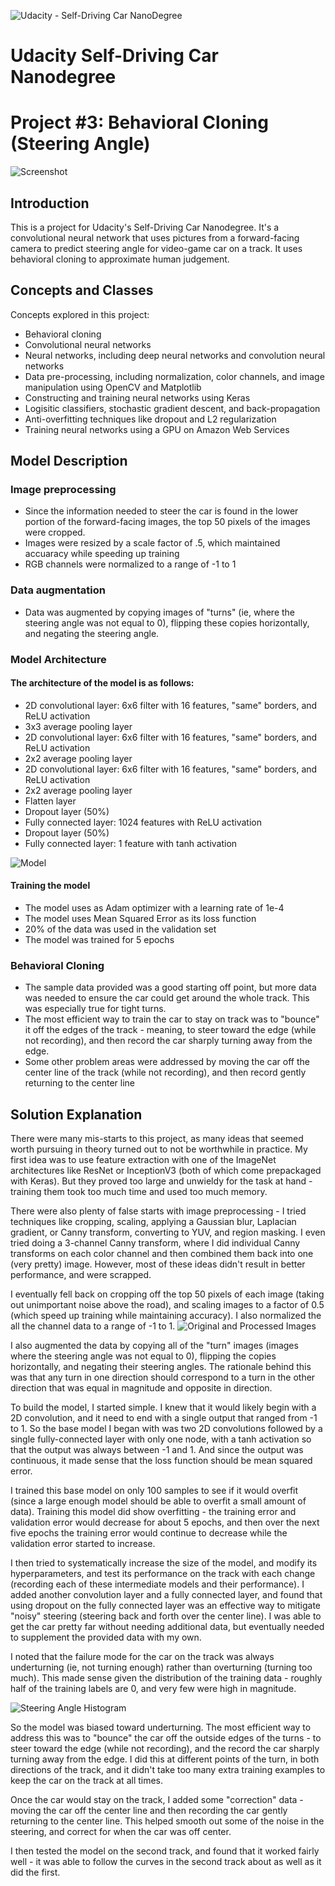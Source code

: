 ![Udacity - Self-Driving Car NanoDegree](https://s3.amazonaws.com/udacity-sdc/github/shield-carnd.svg)
# Udacity Self-Driving Car Nanodegree
# Project #3: Behavioral Cloning (Steering Angle)

![Screenshot](https://raw.githubusercontent.com/timmyneutron/self_driving_car_P3_steering_angle/master/screenshot.jpeg)

## Introduction
This is a project for Udacity's Self-Driving Car Nanodegree. It's a convolutional neural network that uses pictures from a forward-facing camera 
to predict steering angle for video-game car on a track. It uses behavioral cloning to approximate human judgement.

## Concepts and Classes
Concepts explored in this project:

  - Behavioral cloning
  - Convolutional neural networks
  - Neural networks, including deep neural networks and convolution neural networks
  - Data pre-processing, including normalization, color channels, and image manipulation using OpenCV and Matplotlib
  - Constructing and training neural networks using Keras
  - Logisitic classifiers, stochastic gradient descent, and back-propagation
  - Anti-overfitting techniques like dropout and L2 regularization
  - Training neural networks using a GPU on Amazon Web Services
  
## Model Description

### Image preprocessing
  - Since the information needed to steer the car is found in the lower portion of the forward-facing images, the top 50 pixels of the images were cropped.
  - Images were resized by a scale factor of .5, which maintained accuaracy while speeding up training
  - RGB channels were normalized to a range of -1 to 1
  
### Data augmentation
  - Data was augmented by copying images of "turns" (ie, where the steering angle was not equal to 0), flipping these copies horizontally, and negating the steering angle.
  
### Model Architecture
#### The architecture of the model is as follows:
  - 2D convolutional layer: 6x6 filter with 16 features, "same" borders, and ReLU activation
  - 3x3 average pooling layer
  - 2D convolutional layer: 6x6 filter with 16 features, "same" borders, and ReLU activation
  - 2x2 average pooling layer
  - 2D convolutional layer: 6x6 filter with 16 features, "same" borders, and ReLU activation
  - 2x2 average pooling layer
  - Flatten layer
  - Dropout layer (50%)
  - Fully connected layer: 1024 features with ReLU activation
  - Dropout layer (50%)
  - Fully connected layer: 1 feature with tanh activation
  
![Model](https://raw.githubusercontent.com/timmyneutron/self_driving_car_P3_steering_angle/master/model.png)
  
#### Training the model
  - The model uses as Adam optimizer with a learning rate of 1e-4
  - The model uses Mean Squared Error as its loss function
  - 20% of the data was used in the validation set
  - The model was trained for 5 epochs
  
### Behavioral Cloning
  - The sample data provided was a good starting off point, but more data was needed to ensure the car could get around the whole track. This was especially true for tight turns.
  - The most efficient way to train the car to stay on track was to "bounce" it off the edges of the track - meaning, to steer toward the edge (while not recording), and then record the car sharply turning away from the edge.
  - Some other problem areas were addressed by moving the car off the center line of the track (while not recording), and then record gently returning to the center line

## Solution Explanation

There were many mis-starts to this project, as many ideas that seemed worth pursuing in theory turned out to not be worthwhile in practice. My first idea was to use feature extraction with one of the ImageNet architectures like ResNet or InceptionV3 (both of which come prepackaged with Keras). But they proved too large and unwieldy for the task at hand - training them took too much time and used too much memory.

There were also plenty of false starts with image preprocessing - I tried techniques like cropping, scaling, applying a Gaussian blur, Laplacian gradient, or Canny transform, converting to YUV, and region masking. I even tried doing a 3-channel Canny transform, where I did individual Canny transforms on each color channel and then combined them back into one (very pretty) image. However, most of these ideas didn't result in better performance, and were scrapped.

I eventually fell back on cropping off the top 50 pixels of each image (taking out unimportant noise above the road), and scaling images to a factor of 0.5 (which speed up training while maintaining accuracy). I also normalized the all the channel data to a range of -1 to 1.
![Original and Processed Images](https://raw.githubusercontent.com/timmyneutron/self_driving_car_P3_steering_angle/master/processed_images.png)

I also augmented the data by copying all of the "turn" images (images where the steering angle was not equal to 0), flipping the copies horizontally, and negating their steering angles. The rationale behind this was that any turn in one direction should correspond to a turn in the other direction that was equal in magnitude and opposite in direction.

To build the model, I started simple. I knew that it would likely begin with a 2D convolution, and it need to end with a single output that ranged from -1 to 1. So the base model I began with was two 2D convolutions followed by a single fully-connected layer with only one node, with a tanh activation so that the output was always between -1 and 1. And since the output was continuous, it made sense that the loss function should be mean squared error.

I trained this base model on only 100 samples to see if it would overfit (since a large enough model should be able to overfit a small amount of data). Training this model did show overfitting - the training error and validation error would decrease for about 5 epochs, and then over the next five epochs the training error would continue to decrease while the validation error started to increase.

I then tried to systematically increase the size of the model, and modify its hyperparameters, and test its performance on the track with each change (recording each of these intermediate models and their performance). I added another convolution layer and a fully connected layer, and found that using dropout on the fully connected layer was an effective way to mitigate "noisy" steering (steering back and forth over the center line). I was able to get the car pretty far without needing additional data, but eventually needed to supplement the provided data with my own.

I noted that the failure mode for the car on the track was always underturning (ie, not turning enough) rather than overturning (turning too much). This made sense given the distribution of the training data - roughly half of the training labels are 0, and very few were high in magnitude.

![Steering Angle Histogram](https://raw.githubusercontent.com/timmyneutron/self_driving_car_P3_steering_angle/master/hist.png)

So the model was biased toward underturning. The most efficient way to address this was to "bounce" the car off the outside edges of the turns - to steer toward the edge (while not recording), and the record the car sharply turning away from the edge. I did this at different points of the turn, in both directions of the track, and it didn't take too many extra training examples to keep the car on the track at all times.

Once the car would stay on the track, I added some "correction" data - moving the car off the center line and then recording the car gently returning to the center line. This helped smooth out some of the noise in the steering, and correct for when the car was off center.

I then tested the model on the second track, and found that it worked fairly well - it was able to follow the curves in the second track about as well as it did the first.
